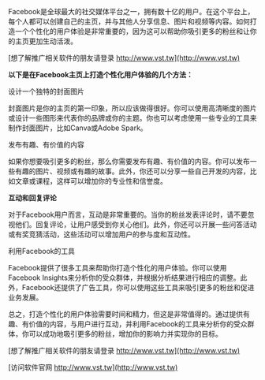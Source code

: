 Facebook是全球最大的社交媒体平台之一，拥有数十亿的用户。在这个平台上，每个人都可以创建自己的主页，并与其他人分享信息、图片和视频等内容。如何打造一个个性化的用户体验是非常重要的，因为这可以帮助你吸引更多的粉丝和让你的主页更加生动活泼。

[想了解推广相关软件的朋友请登录 http://www.vst.tw](http://www.vst.tw)

**以下是在Facebook主页上打造个性化用户体验的几个方法：**

设计一个独特的封面图片

封面图片是你的主页的第一印象，所以应该做得很好。你可以使用高清晰度的图片或设计一些图形来代表你的品牌或你的主题。你也可以考虑使用一些专业的工具来制作封面图片，比如Canva或Adobe Spark。

发布有趣、有价值的内容

如果你想要吸引更多的粉丝，那么你需要发布有趣、有价值的内容。你可以发布一些有趣的图片、视频或有趣的故事。此外，你还可以分享一些自己开发的内容，比如文章或课程，这样可以增加你的专业性和信誉度。

**互动和回复评论**

对于Facebook用户而言，互动是非常重要的。当你的粉丝发表评论时，请不要忽视他们。回复评论，让用户感受到你关心他们。此外，你还可以开展一些问答活动或有奖竞猜活动，这些活动可以增加用户的参与度和互动性。

利用Facebook的工具

Facebook提供了很多工具来帮助你打造个性化的用户体验。你可以使用Facebook Insights来分析你的受众群体，并根据分析结果进行相应的调整。此外，Facebook还提供了广告工具，你可以使用这些工具来吸引更多的粉丝和促进业务发展。

总之，打造个性化的用户体验需要时间和精力，但这是非常值得的。通过提供有趣、有价值的内容，与用户进行互动，并利用Facebook的工具来分析你的受众群体，你可以成功地吸引更多的粉丝，增加你的影响力并实现你的目标。

[想了解推广相关软件的朋友请登录 http://www.vst.tw](http://www.vst.tw)


[访问软件官网 http://www.vst.tw](http://www.vst.tw)
